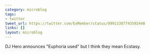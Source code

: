 ```yaml
---
category: microblog
tags:
- twitter
tweet_url: https://twitter.com/ExMember/status/89913387743592448
links: []
layout: microblog
---
```

DJ Hero announces "Euphoria used" but I think they mean Ecstasy.

